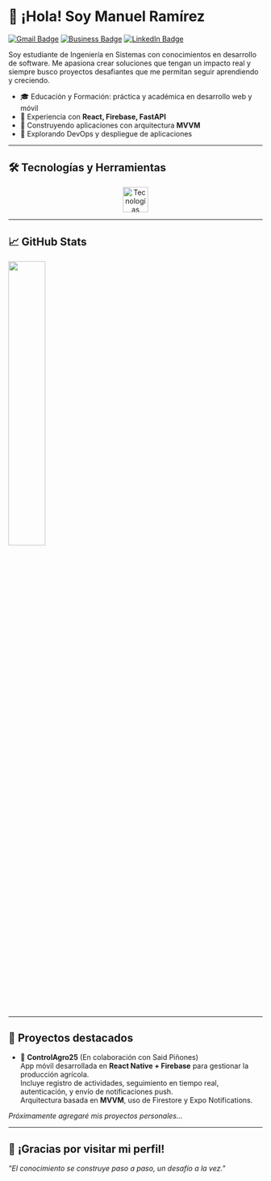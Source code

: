 
# 👋 ¡Hola! Soy Manuel Ramírez

[![Gmail Badge](https://img.shields.io/badge/Gmail-EA4335.svg?style=for-the-badge&logo=Gmail&logoColor=white)](mailto:manuel.raamirez03@gmail.com)
[![Business Badge](https://img.shields.io/badge/Business-0078D4.svg?style=for-the-badge&logo=Microsoft&logoColor=white)](mailto:manuel.ramirez@compucloud.com.mx)
[![LinkedIn Badge](https://img.shields.io/badge/LinkedIn-0A66C2?style=for-the-badge&logo=linkedin&logoColor=white)](https://www.linkedin.com/in/manuelramírez-mich)

Soy estudiante de Ingeniería en Sistemas con conocimientos en desarrollo de software. Me apasiona crear soluciones que tengan un impacto real y siempre busco proyectos desafiantes que me permitan seguir aprendiendo y creciendo.

- 🎓 Educación y Formación: práctica y académica en desarrollo web y móvil 
- 🔧 Experiencia con **React, Firebase, FastAPI**  
- 📱 Construyendo aplicaciones con arquitectura **MVVM**  
- 🚀 Explorando DevOps y despliegue de aplicaciones  

---

## 🛠️ Tecnologías y Herramientas

<div align="center">
  <img src="https://skillicons.dev/icons?i=python,java,html,css,js,react,sqlite,firebase,mongodb,windows,linux" height="50" alt="Tecnologías" />
</div>

---

## 📈 GitHub Stats

<img src="https://github-readme-stats.vercel.app/api/top-langs/?username=TuUsuarioGitHub&layout=compact&theme=tokyonight" width="38%" />

---

## 🚧 Proyectos destacados

- 🌱 **ControlAgro25** (En colaboración con Said Piñones)  
  App móvil desarrollada en **React Native + Firebase** para gestionar la producción agrícola.  
  Incluye registro de actividades, seguimiento en tiempo real, autenticación, y envío de notificaciones push.  
  Arquitectura basada en **MVVM**, uso de Firestore y Expo Notifications.

*Próximamente agregaré mis proyectos personales...*

---

## 🙌 ¡Gracias por visitar mi perfil!

_"El conocimiento se construye paso a paso, un desafío a la vez."_
